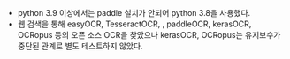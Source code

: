 - python 3.9 이상에서는 paddle 설치가 안되어 python 3.8을 사용했다.
- 웹 검색을 통해 easyOCR, TesseractOCR, , paddleOCR, kerasOCR, OCRopus 등의 오픈 소스 OCR을 찾았으나 kerasOCR, OCRopus는 유지보수가 중단된 관계로 별도 테스트하지 않았다.
